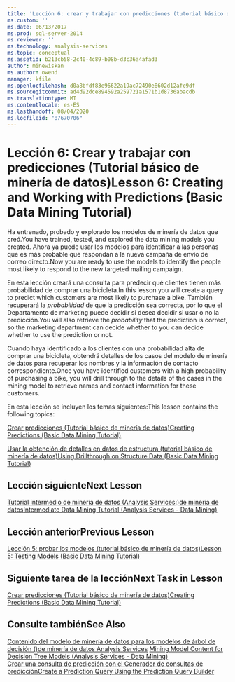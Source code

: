 ```yaml
---
title: 'Lección 6: crear y trabajar con predicciones (tutorial básico de minería de datos) | Microsoft Docs'
ms.custom: ''
ms.date: 06/13/2017
ms.prod: sql-server-2014
ms.reviewer: ''
ms.technology: analysis-services
ms.topic: conceptual
ms.assetid: b213cb58-2c40-4c89-b08b-d3c36a4afad3
author: minewiskan
ms.author: owend
manager: kfile
ms.openlocfilehash: d0a8bfdf83e96622a19ac72490e8602d12afc9df
ms.sourcegitcommit: ad4d92dce894592a259721a1571b1d8736abacdb
ms.translationtype: MT
ms.contentlocale: es-ES
ms.lasthandoff: 08/04/2020
ms.locfileid: "87670706"
---
```

# <a name="lesson-6-creating-and-working-with-predictions-basic-data-mining-tutorial"></a><span data-ttu-id="2fa39-102">Lección 6: Crear y trabajar con predicciones (Tutorial básico de minería de datos)</span><span class="sxs-lookup"><span data-stu-id="2fa39-102">Lesson 6: Creating and Working with Predictions (Basic Data Mining Tutorial)</span></span>
  <span data-ttu-id="2fa39-103">Ha entrenado, probado y explorado los modelos de minería de datos que creó.</span><span class="sxs-lookup"><span data-stu-id="2fa39-103">You have trained, tested, and explored the data mining models you created.</span></span> <span data-ttu-id="2fa39-104">Ahora ya puede usar los modelos para identificar a las personas que es más probable que respondan a la nueva campaña de envío de correo directo.</span><span class="sxs-lookup"><span data-stu-id="2fa39-104">Now you are ready to use the models to identify the people most likely to respond to the new targeted mailing campaign.</span></span>  
  
 <span data-ttu-id="2fa39-105">En esta lección creará una consulta para predecir qué clientes tienen más probabilidad de comprar una bicicleta.</span><span class="sxs-lookup"><span data-stu-id="2fa39-105">In this lesson you will create a query to predict which customers are most likely to purchase a bike.</span></span> <span data-ttu-id="2fa39-106">También recuperará la *probabilidad* de que la predicción sea correcta, por lo que el Departamento de marketing puede decidir si desea decidir si usar o no la predicción.</span><span class="sxs-lookup"><span data-stu-id="2fa39-106">You will also retrieve the *probability* that the prediction is correct, so the marketing department can decide whether to you can decide whether to use the prediction or not.</span></span>  
  
 <span data-ttu-id="2fa39-107">Cuando haya identificado a los clientes con una probabilidad alta de comprar una bicicleta, obtendrá detalles de los casos del modelo de minería de datos para recuperar los nombres y la información de contacto correspondiente.</span><span class="sxs-lookup"><span data-stu-id="2fa39-107">Once you have identified customers with a high probability of purchasing a bike, you will drill through to the details of the cases in the mining model to retrieve names and contact information for these customers.</span></span>  
  
 <span data-ttu-id="2fa39-108">En esta lección se incluyen los temas siguientes:</span><span class="sxs-lookup"><span data-stu-id="2fa39-108">This lesson contains the following topics:</span></span>  
  
 [<span data-ttu-id="2fa39-109">Crear predicciones &#40;Tutorial básico de minería de datos&#41;</span><span class="sxs-lookup"><span data-stu-id="2fa39-109">Creating Predictions &#40;Basic Data Mining Tutorial&#41;</span></span>](../../2014/tutorials/creating-predictions-basic-data-mining-tutorial.md)  
  
 [<span data-ttu-id="2fa39-110">Usar la obtención de detalles en datos de estructura &#40;tutorial básico de minería de datos&#41;</span><span class="sxs-lookup"><span data-stu-id="2fa39-110">Using Drillthrough on Structure Data &#40;Basic Data Mining Tutorial&#41;</span></span>](../../2014/tutorials/using-drillthrough-on-structure-data-basic-data-mining-tutorial.md)  
  
## <a name="next-lesson"></a><span data-ttu-id="2fa39-111">Lección siguiente</span><span class="sxs-lookup"><span data-stu-id="2fa39-111">Next Lesson</span></span>  
 [<span data-ttu-id="2fa39-112">Tutorial intermedio de minería de datos &#40;Analysis Services:&#41;de minería de datos</span><span class="sxs-lookup"><span data-stu-id="2fa39-112">Intermediate Data Mining Tutorial &#40;Analysis Services - Data Mining&#41;</span></span>](../../2014/tutorials/intermediate-data-mining-tutorial-analysis-services-data-mining.md)  
  
## <a name="previous-lesson"></a><span data-ttu-id="2fa39-113">Lección anterior</span><span class="sxs-lookup"><span data-stu-id="2fa39-113">Previous Lesson</span></span>  
 [<span data-ttu-id="2fa39-114">Lección 5: probar los modelos &#40;tutorial básico de minería de datos&#41;</span><span class="sxs-lookup"><span data-stu-id="2fa39-114">Lesson 5: Testing Models &#40;Basic Data Mining Tutorial&#41;</span></span>](../../2014/tutorials/lesson-5-testing-models-basic-data-mining-tutorial.md)  
  
## <a name="next-task-in-lesson"></a><span data-ttu-id="2fa39-115">Siguiente tarea de la lección</span><span class="sxs-lookup"><span data-stu-id="2fa39-115">Next Task in Lesson</span></span>  
 [<span data-ttu-id="2fa39-116">Crear predicciones &#40;Tutorial básico de minería de datos&#41;</span><span class="sxs-lookup"><span data-stu-id="2fa39-116">Creating Predictions &#40;Basic Data Mining Tutorial&#41;</span></span>](../../2014/tutorials/creating-predictions-basic-data-mining-tutorial.md)  
  
## <a name="see-also"></a><span data-ttu-id="2fa39-117">Consulte también</span><span class="sxs-lookup"><span data-stu-id="2fa39-117">See Also</span></span>  
 <span data-ttu-id="2fa39-118">[Contenido del modelo de minería de datos para los modelos de árbol de decisión &#40;&#41;de minería de datos Analysis Services](../../2014/analysis-services/data-mining/mining-model-content-for-decision-tree-models-analysis-services-data-mining.md) </span><span class="sxs-lookup"><span data-stu-id="2fa39-118">[Mining Model Content for Decision Tree Models &#40;Analysis Services - Data Mining&#41;](../../2014/analysis-services/data-mining/mining-model-content-for-decision-tree-models-analysis-services-data-mining.md) </span></span>  
 [<span data-ttu-id="2fa39-119">Crear una consulta de predicción con el Generador de consultas de predicción</span><span class="sxs-lookup"><span data-stu-id="2fa39-119">Create a Prediction Query Using the Prediction Query Builder</span></span>](../../2014/analysis-services/data-mining/create-a-prediction-query-using-the-prediction-query-builder.md)  
  
  
